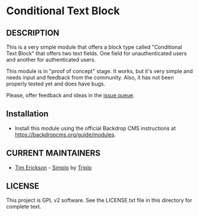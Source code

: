 # Conditional Text Block


## DESCRIPTION

This is a very simple module that offers a block type called "Conditional Text Block"
that offers two text fields. One field for unauthenticated users and another for 
authenticated users.

This module is in "proof of concept" stage. It works, but it's very simple and needs
input and feedback from the community. Also, it has not been properly tested yet
and does have bugs.

Please, offer feedback and ideas in the [issue queue](/backdrop-contrib/conditional_text_block/issues).

## Installation

- Install this module using the official Backdrop CMS instructions at
  https://backdropcms.org/guide/modules.

## CURRENT MAINTAINERS

- [Tim Erickson](https://github.com/stpaultim) - [Simplo](https://www.simplo.site) by [Triplo](https://www.triplo.co)

## LICENSE   

This project is GPL v2 software. See the LICENSE.txt file in this directory 
for complete text.
